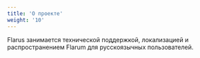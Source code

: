 ```yaml
---
title: 'О проекте'
weight: '10'
---
```


Flarus занимается технической поддержкой, локализацией и распространением Flarum для русскоязычных пользователей.
